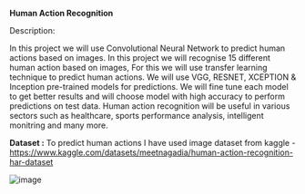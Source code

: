 **Human Action Recognition**

Description:

In this project we will use Convolutional Neural Network to predict human actions based on images. In this project we will recognise 15 different human action based on images, For this we will use transfer learning technique to predict human actions.
We will use VGG, RESNET, XCEPTION & Inception pre-trained models for predictions. We will fine tune each model to get better results and  will choose model with high accuracy to perform predictions on test data.
Human action recognition will be useful in various sectors such as healthcare, sports performance analysis, intelligent monitring and many more.

**Dataset :**
To predict human actions I have used image dataset from kaggle - https://www.kaggle.com/datasets/meetnagadia/human-action-recognition-har-dataset

![image](https://github.com/Piya88/Human_Action_Recognition/assets/137636789/6bf0ab61-cb9f-4be6-9aea-cc64c61718a5)


